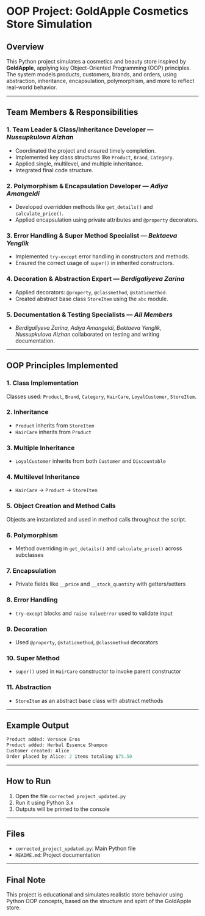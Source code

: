 # OOP Project: GoldApple Cosmetics Store Simulation

## Overview
This Python project simulates a cosmetics and beauty store inspired by **GoldApple**, applying key Object-Oriented Programming (OOP) principles. The system models products, customers, brands, and orders, using abstraction, inheritance, encapsulation, polymorphism, and more to reflect real-world behavior.

---

## Team Members & Responsibilities

### 1. **Team Leader & Class/Inheritance Developer** — *Nussupkulova Aizhan*
- Coordinated the project and ensured timely completion.
- Implemented key class structures like `Product`, `Brand`, `Category`.
- Applied single, multilevel, and multiple inheritance.
- Integrated final code structure.

### 2. **Polymorphism & Encapsulation Developer** — *Adiya Amangeldi*
- Developed overridden methods like `get_details()` and `calculate_price()`.
- Applied encapsulation using private attributes and `@property` decorators.

### 3. **Error Handling & Super Method Specialist** — *Bektaeva Yenglik*
- Implemented `try-except` error handling in constructors and methods.
- Ensured the correct usage of `super()` in inherited constructors.

### 4. **Decoration & Abstraction Expert** — *Berdigaliyeva Zarina*
- Applied decorators: `@property`, `@classmethod`, `@staticmethod`.
- Created abstract base class `StoreItem` using the `abc` module.

### 5. **Documentation & Testing Specialists** — *All Members*
- *Berdigaliyeva Zarina, Adiya Amangeldi, Bektaeva Yenglik, Nussupkulova Aizhan* collaborated on testing and writing documentation.

---

## OOP Principles Implemented

### 1. **Class Implementation**
Classes used: `Product`, `Brand`, `Category`, `HairCare`, `LoyalCustomer`, `StoreItem`.

### 2. **Inheritance**
- `Product` inherits from `StoreItem`
- `HairCare` inherits from `Product`

### 3. **Multiple Inheritance**
- `LoyalCustomer` inherits from both `Customer` and `Discountable`

### 4. **Multilevel Inheritance**
- `HairCare` → `Product` → `StoreItem`

### 5. **Object Creation and Method Calls**
Objects are instantiated and used in method calls throughout the script.

### 6. **Polymorphism**
- Method overriding in `get_details()` and `calculate_price()` across subclasses

### 7. **Encapsulation**
- Private fields like `__price` and `__stock_quantity` with getters/setters

### 8. **Error Handling**
- `try-except` blocks and `raise ValueError` used to validate input

### 9. **Decoration**
- Used `@property`, `@staticmethod`, `@classmethod` decorators

### 10. **Super Method**
- `super()` used in `HairCare` constructor to invoke parent constructor

### 11. **Abstraction**
- `StoreItem` as an abstract base class with abstract methods

---

## Example Output

```python
Product added: Versace Eros
Product added: Herbal Essence Shampoo
Customer created: Alice
Order placed by Alice: 2 items totaling $75.50
```

---

## How to Run

1. Open the file `corrected_project_updated.py`
2. Run it using Python 3.x
3. Outputs will be printed to the console

---

## Files

- `corrected_project_updated.py`: Main Python file
- `README.md`: Project documentation

---

## Final Note

This project is educational and simulates realistic store behavior using Python OOP concepts, based on the structure and spirit of the GoldApple store.